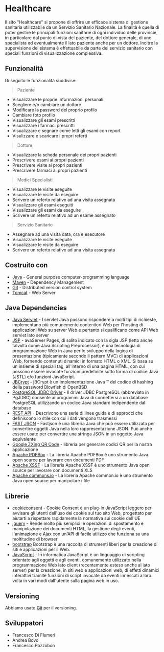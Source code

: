 # Healthcare 
Il sito "Healthcare" si propone di offrire un efficace sistema di gestione sanitaria utilizzabile da un Servizio Sanitario Nazionale. 
La finalità è quella di poter gestire le principali funzioni sanitarie di ogni individuo delle provincie, in particolare dal punto di vista
del paziente, del dottore generale, di uno specialista ed eventualmente il lato paziente anche per un dottore. Inoltre 
la supervisione del sistema è effettuabile da parte del servizio sanitario con speciali funzioni di visualizzazione complessiva.

## Funzionalità
Di seguito le funzionalità suddivise:

> Paziente

- Visualizzare le proprie informazioni personali
- Scegliere e/o cambiare un dottore
- Modificare la password del proprio profilo
- Cambiare foto profilo
- Visualizzare gli esami prescritti
- Visualizzare i farmaci prescritti
- Visualizzare e segnare come letti gli esami con report
- Visulizzare e scaricare i propri referti

> Dottore

- Visualizzare la scheda personale dei propri pazienti
- Prescrivere esami ai propri pazienti
- Prescrivere visite ai propri pazienti
- Prescrivere farmaci ai propri pazienti

> Medici Specialisti

- Visualizzare le visite eseguite
- Visualizzare le visite da eseguire
- Scrivere un referto relativo ad una visita assegnata
- Visualizzare gli esami eseguiti
- Visualizzare gli esami da eseguire
- Scrivere un referto relativo ad un esame assegnato

> Servizio Sanitario

- Assegnare ad una visita data, ora e esecutore
- Visualizzare le visite eseguite
- Visualizzare le visite da eseguire
- Scrivere un referto relativo ad una visita assegnata

## Costruito con

- [Java](https://www.java.com) - General purpose computer-programming language
- [Maven](https://maven.apache.org/) - Dependency Management
- [Git](https://git-scm.com) - Distributed version control system
- [Tomcat](https://tomcat.apache.org) - Web Server

## Java Dependencies

- [Java Servlet](https://www.oracle.com/technetwork/java/index-jsp-135475.html) - I servlet Java possono rispondere a molti tipi di richieste, implementano più comunemente contenitori Web per l'hosting di applicazioni Web su server Web e pertanto si qualificano come API Web servlet lato server
- [JSP](https://www.oracle.com/technetwork/java/index-jsp-138231.html) -  avaServer Pages, di solito indicato con la sigla JSP (letto anche talvolta come Java Scripting Preprocessor), è una tecnologia di programmazione Web in Java per lo sviluppo della logica di presentazione (tipicamente secondo il pattern MVC) di applicazioni Web, fornendo contenuti dinamici in formato HTML o XML. Si basa su un insieme di speciali tag, all'interno di una pagina HTML, con cui possono essere invocate funzioni predefinite sotto forma di codice Java (JSTL) e/o funzioni JavaScript.
- [JBCrypt](https://github.com/jeremyh/jBCrypt) - jBCrypt è un'implementazione Java ™ del codice di hashing della password Blowfish di OpenBSD
- [PostgreSQL JDBC Driver](https://jdbc.postgresql.org/) - Il driver JDBC PostgreSQL (abbreviato in PgJDBC) consente ai programmi Java di connettersi a un database PostgreSQL utilizzando un codice Java standard indipendente dal database
- [REST API](https://restfulapi.net/) - Descrivono una serie di linee guida e di approcci che definiscono lo stile con cui i dati vengono trasmessi
- [FAST JSON](https://github.com/alibaba/fastjson) - Fastjson è una libreria Java che può essere utilizzata per convertire oggetti Java nella loro rappresentazione JSON. Può anche essere usato per convertire una stringa JSON in un oggetto Java equivalente
- [Google ZXing QR Code](https://www.callicoder.com/generate-qr-code-in-java-using-zxing/) - libreria per generare codici QR per la nostra applicazione
- [Apache PDFBox](https://pdfbox.apache.org/) - La libreria Apache PDFBox è uno strumento Java open source per lavorare con documenti PDF
- [Apache XSSF](https://poi.apache.org/apidocs/dev/org/apache/poi/xssf/usermodel/XSSFWorkbook.html) - La libreria Apache XSSF è uno strumento Java open source per lavorare con documenti XLS
- [Apache commons.io](https://commons.apache.org/proper/commons-io/javadocs/api-2.5/org/apache/commons/io/FilenameUtils.html) - La libreria Apache common.io è uno strumento Java open source per manipolare i file

## Librerie

- [cookieconsent](https://cookieconsent.osano.com/) - Cookie Consent è un plug-in JavaScript leggero per avvisare gli utenti dell'uso dei cookie sul tuo sito Web, progettato per aiutarti a rispettare rapidamente la normativa sui cookie dell'UE
- [jquery](https://jquery.com/) - Rende molto più semplici le operazioni di spostamento e manipolazione dei documenti HTML, la gestione degli eventi, l'animazione e Ajax con un'API di facile utilizzo che funziona su una moltitudine di browser
- [bootstrap](https://getbootstrap.com) Bootstrap è una raccolta di strumenti liberi per la creazione di siti e applicazioni per il Web.
- [JavaScript](https://developer.oracle.com/javascript/) - In informatica JavaScript è un linguaggio di scripting orientato agli oggetti e agli eventi, comunemente utilizzato nella programmazione Web lato client (recentemente esteso anche al lato server) per la creazione, in siti web e applicazioni web, di effetti dinamici interattivi tramite funzioni di script invocate da eventi innescati a loro volta in vari modi dall'utente sulla pagina web in uso.

## Versioning

Abbiamo usato [Git](https://git-scm.com) per il versioning.


## Sviluppatori
- Francesco Di Flumeri
- Andrea Bovo
- Francesco Pozzobon

